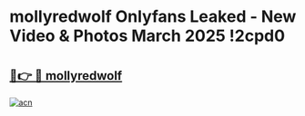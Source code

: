 # mollyredwolf Onlyfans Leaked - New Video & Photos March 2025 !2cpd0

# <h2><a href="https://vpdqn7.iuczelnia.edu.pl?title=mollyredwolf&ref=2cpd0">🔗👉 🔴 mollyredwolf</a></h2>

[![acn](https://github.com/user-attachments/assets/0f9c940e-d8b0-45ae-aac7-cd30a18b3e1c)](https://vpdqn7.iuczelnia.edu.pl?title=mollyredwolf&ref=2cpd0)

